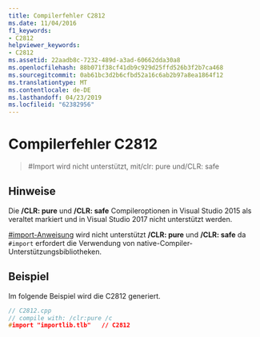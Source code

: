 ```yaml
---
title: Compilerfehler C2812
ms.date: 11/04/2016
f1_keywords:
- C2812
helpviewer_keywords:
- C2812
ms.assetid: 22aadb8c-7232-489d-a3ad-60662dda30a8
ms.openlocfilehash: 88b071f38cf41db9c929d25ffd526b3f2b7ca468
ms.sourcegitcommit: 0ab61bc3d2b6cfbd52a16c6ab2b97a8ea1864f12
ms.translationtype: MT
ms.contentlocale: de-DE
ms.lasthandoff: 04/23/2019
ms.locfileid: "62382956"
---
```

# <a name="compiler-error-c2812"></a>Compilerfehler C2812

> \#Import wird nicht unterstützt, mit/clr: pure und/CLR: safe

## <a name="remarks"></a>Hinweise

Die **/CLR: pure** und **/CLR: safe** Compileroptionen in Visual Studio 2015 als veraltet markiert und in Visual Studio 2017 nicht unterstützt werden.

[#import-Anweisung](../../preprocessor/hash-import-directive-cpp.md) wird nicht unterstützt **/CLR: pure** und **/CLR: safe** da `#import` erfordert die Verwendung von native-Compiler-Unterstützungsbibliotheken.

## <a name="example"></a>Beispiel

Im folgende Beispiel wird die C2812 generiert.

```cpp
// C2812.cpp
// compile with: /clr:pure /c
#import "importlib.tlb"   // C2812
```